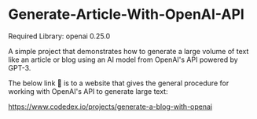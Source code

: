 # Generate-Article-With-OpenAI-API

Required Library:
openai 0.25.0

A simple project that demonstrates how to generate a large volume of text like an article or blog using an AI model from OpenAI's API powered by GPT-3.


The below link 🔗 is to a website that gives the general procedure for working with OpenAI's API to generate large text:

https://www.codedex.io/projects/generate-a-blog-with-openai



